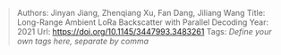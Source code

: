 > Authors: Jinyan Jiang, Zhenqiang Xu, Fan Dang, Jiliang Wang
> Title: Long-Range Ambient LoRa Backscatter with Parallel Decoding
> Year: 2021
> Url: https://doi.org/10.1145/3447993.3483261
> Tags: *Define your own tags here, separate by comma*